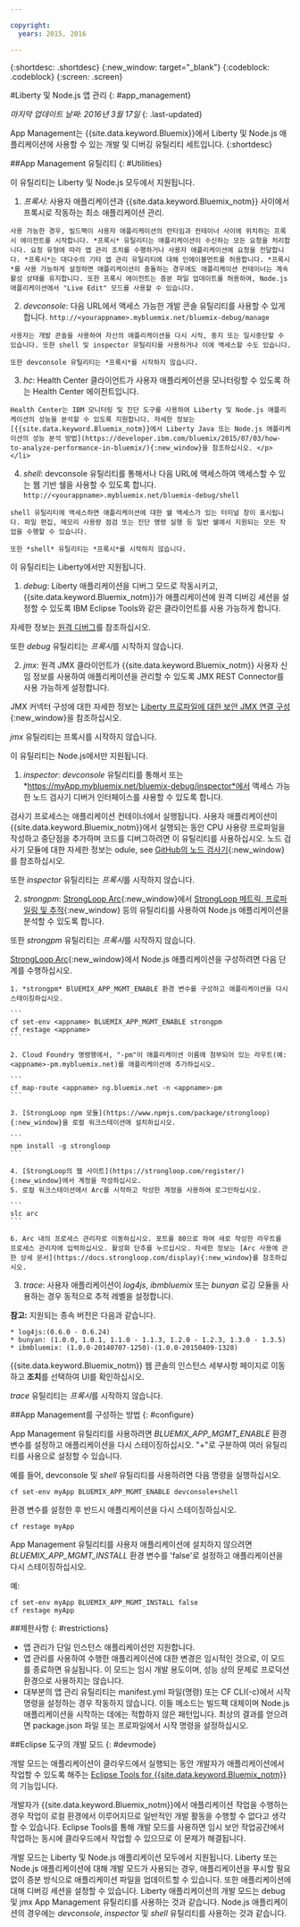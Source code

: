 ```yaml
---

copyright:
  years: 2015, 2016

---
```



{:shortdesc: .shortdesc}
{:new_window: target="_blank"}
{:codeblock: .codeblock}
{:screen: .screen}

#Liberty 및 Node.js 앱 관리
{: #app_management}

*마지막 업데이트 날짜: 2016년 3월 17일*
{: .last-updated}

App Management는 {{site.data.keyword.Bluemix}}에서
Liberty 및 Node.js 애플리케이션에 사용할 수 있는 개발 및 디버깅 유틸리티 세트입니다.
{:shortdesc}

##App Management 유틸리티
{: #Utilities}

이 유틸리티는 Liberty 및 Node.js 모두에서 지원됩니다.

  1. *프록시*: 사용자 애플리케이션과 {{site.data.keyword.Bluemix_notm}} 사이에서 프록시로 작동하는 최소 애플리케이션 관리.

    사용 가능한 경우, 빌드팩이 사용자 애플리케이션의 런타임과 컨테이너 사이에 위치하는 프록시 에이전트를 시작합니다. *프록시* 유틸리티는 애플리케이션이 수신하는 모든 요청을 처리합니다. 요청 유형에 따라 앱 관리 조치를 수행하거나 사용자 애플리케이션에 요청을 전달합니다. *프록시*는 대다수의 기타 앱 관리 유틸리티에 대해 인에이블먼트를 허용합니다. *프록시*를 사용 가능하게 설정하면 애플리케이션이 충돌하는 경우에도 애플리케이션 컨테이너는 계속 활성 상태를 유지합니다. 또한 프록시 에이전트는 증분 파일 업데이트를 허용하여, Node.js 애플리케이션에서 "Live Edit" 모드를 사용할 수 있습니다. 
	
  2. *devconsole*: 다음 URL에서 액세스 가능한 개발 콘솔 유틸리티를 사용할 수 있게 합니다.
    ```
    http://<yourappname>.mybluemix.net/bluemix-debug/manage
    ```
	
    사용자는 개발 콘솔을 사용하여 자신의 애플리케이션을 다시 시작, 중지 또는 일시중단할 수 있습니다. 또한 shell 및 inspector 유틸리티를 사용하거나 이에 액세스할 수도 있습니다. 

    또한 devconsole 유틸리티는 *프록시*를 시작하지 않습니다.
	
  3. *hc*: Health Center 클라이언트가 사용자 애플리케이션을 모니터링할 수 있도록 하는 Health Center 에이전트입니다. 

    Health Center는 IBM 모니터링 및 진단 도구를 사용하여 Liberty 및 Node.js 애플리케이션의 성능을 분석할 수 있도록 지원합니다. 자세한 정보는 [{{site.data.keyword.Bluemix_notm}}에서 Liberty Java 또는 Node.js 애플리케이션의 성능 분석 방법](https://developer.ibm.com/bluemix/2015/07/03/how-to-analyze-performance-in-bluemix/){:new_window}을 참조하십시오. </p></li>
	
  4. *shell*: devconsole 유틸리티를 통해서나 다음 URL에 액세스하여 액세스할 수 있는 웹 기반 쉘을 사용할 수 있도록 합니다.
    ```
    http://<yourappname>.mybluemix.net/bluemix-debug/shell
    ```
	
    shell 유틸리티에 액세스하면 애플리케이션에 대한 쉘 액세스가 있는 터미널 창이 표시됩니다. 파일 편집, 메모리 사용량 점검 또는 진단 명령 실행 등 일반 쉘에서 지원되는 모든 작업을 수행할 수 있습니다. 
	
    또한 *shell* 유틸리티는 *프록시*를 시작하지 않습니다.

이 유틸리티는 Liberty에서만 지원됩니다.

  1. *debug*: Liberty 애플리케이션을 디버그 모드로 작동시키고, {{site.data.keyword.Bluemix_notm}}가 애플리케이션에 원격 디버깅 세션을 설정할 수 있도록 IBM Eclipse Tools와 같은 클라이언트를 사용 가능하게 합니다. 
  
   자세한 정보는 [원격 디버그](../manageapps/eclipsetools/eclipsetools.html#remotedebug)를 참조하십시오.
   
   또한 *debug* 유틸리티는 *프록시*를 시작하지 않습니다.
   
  2. *jmx*: 원격 JMX 클라이언트가 {{site.data.keyword.Bluemix_notm}} 사용자 신임 정보를 사용하여 애플리케이션을 관리할 수 있도록 JMX REST Connector를 사용 가능하게 설정합니다. 
  
  JMX 커넥터 구성에 대한 자세한 정보는 [Liberty 프로파일에 대한 보안 JMX 연결 구성](https://www-01.ibm.com/support/knowledgecenter/was_beta_liberty/com.ibm.websphere.wlp.nd.multiplatform.doc/ae/twlp_admin_restconnector.html){:new_window}을 참조하십시오. 
  
  *jmx* 유틸리티는 프록시를 시작하지 않습니다.

이 유틸리티는 Node.js에서만 지원됩니다.

  1. *inspector*: *devconsole* 유틸리티를 통해서 또는 *https://myApp.mybluemix.net/bluemix-debug/inspector*에서 액세스 가능한 노드 검사기 디버거 인터페이스를 사용할 수 있도록 합니다. 
  
  검사기 프로세스는 애플리케이션 컨테이너에서 실행됩니다. 사용자 애플리케이션이 {{site.data.keyword.Bluemix_notm}}에서 실행되는 동안 CPU 사용량 프로파일을 작성하고 중단점을 추가하며 코드를 디버그하려면 이 유틸리티를 사용하십시오. 노드 검사기 모듈에 대한 자세한 정보는 odule, see [GitHub의 노드 검사기](https://github.com/node-inspector/node-inspector){:new_window}를 참조하십시오. 
  
  또한 *inspector* 유틸리티는 *프록시*를 시작하지 않습니다.
  
  2. *strongpm*: [StrongLoop Arc](https://strongloop.com/node-js/arc){:new_window}에서 [StrongLoop 메트릭, 프로파일링 및 추적](https://strongloop.com/node-js/devops-tools/){:new_window} 등의 유틸리티를 사용하여 Node.js 애플리케이션을 분석할 수 있도록 합니다. 
    
  또한 *strongpm* 유틸리티는 *프록시*를 시작하지 않습니다.
  
  [StrongLoop Arc](https://strongloop.com/node-js/arc){:new_window}에서 Node.js 애플리케이션을 구성하려면 다음 단계를 수행하십시오. 

    1. *strongpm* BlUEMIX_APP_MGMT_ENABLE 환경 변수를 구성하고 애플리케이션을 다시 스테이징하십시오.
    
	```
    cf set-env <appname> BLUEMIX_APP_MGMT_ENABLE strongpm
    cf restage <appname>
    ```
	
    2. Cloud Foundry 명령행에서, "-pm"이 애플리케이션 이름에 첨부되어 있는 라우트(예: <appname>-pm.mybluemix.net)를 애플리케이션에 추가하십시오. 
    
	```
    cf map-route <appname> ng.bluemix.net -n <appname>-pm
    ```
	
    3. [StrongLoop npm 모듈](https://www.npmjs.com/package/strongloop){:new_window}을 로컬 워크스테이션에 설치하십시오. 
    
	```
    npm install -g strongloop
    ```
	
    4. [StrongLoop의 웹 사이트](https://strongloop.com/register/){:new_window}에서 계정을 작성하십시오. 
    5. 로컬 워크스테이션에서 Arc를 시작하고 작성한 계정을 사용하여 로그인하십시오. 
    
	```
    slc arc
    ```
	
    6. Arc 내의 프로세스 관리자로 이동하십시오. 포트를 80으로 하여 새로 작성한 라우트를 프로세스 관리자에 입력하십시오. 활성화 단추를 누르십시오. 자세한 정보는 [Arc 사용에 관한 상세 문서](https://docs.strongloop.com/display){:new_window}를 참조하십시오. 
	
  3. *trace*: 사용자 애플리케이션이 *log4js*, *ibmbluemix* 또는 *bunyan* 로깅 모듈을 사용하는 경우 동적으로 추적 레벨을 설정합니다. 
  
  **참고:** 지원되는 종속 버전은 다음과 같습니다.

    * log4js:(0.6.0 - 0.6.24)
    * bunyan: (1.0.0, 1.0.1, 1.1.0 - 1.1.3, 1.2.0 - 1.2.3, 1.3.0 - 1.3.5)
    * ibmbluemix: (1.0.0-20140707-1250)-(1.0.0-20150409-1328)
  
  {{site.data.keyword.Bluemix_notm}} 웹 콘솔의 인스턴스 세부사항 페이지로 이동하고 **조치**를 선택하여 UI를 확인하십시오.

  *trace* 유틸리티는 *프록시*를 시작하지 않습니다.

##App Management를 구성하는 방법
{: #configure}

App Management 유틸리티를 사용하려면
*BLUEMIX_APP_MGMT_ENABLE* 환경 변수를 설정하고 애플리케이션을 다시 스테이징하십시오. "+"로 구분하여 여러 유틸리티를 사용으로 설정할 수 있습니다. 

예를 들어, devconsole 및 *shell* 유틸리티를 사용하려면 다음 명령을 실행하십시오.

```
cf set-env myApp BLUEMIX_APP_MGMT_ENABLE devconsole+shell
```

환경 변수를 설정한 후 반드시 애플리케이션을 다시 스테이징하십시오. 

```
cf restage myApp
```

App Management 유틸리티를 사용자 애플리케이션에 설치하지 않으려면
*BLUEMIX_APP_MGMT_INSTALL* 환경 변수를 'false'로 설정하고 애플리케이션을 다시 스테이징하십시오. 

예:

```
cf set-env myApp BLUEMIX_APP_MGMT_INSTALL false
cf restage myApp
```

##제한사항
{: #restrictions}

* 앱 관리가 단일 인스턴스 애플리케이션만 지원합니다.
* 앱 관리를 사용하여 수행한 애플리케이션에 대한 변경은 임시적인 것으로, 이 모드를 종료하면 유실됩니다. 이 모드는 임시 개발 용도이며, 성능 상의 문제로 프로덕션 환경으로 사용하지는 않습니다. 
* 대부분의 앱 관리 유틸리티는 manifest.yml 파일(명령) 또는 CF CLI(-c)에서 시작 명령을 설정하는 경우 작동하지 않습니다. 이들 메소드는 빌드팩 대체이며 Node.js 애플리케이션을 시작하는 데에는 적합하지 않은 패턴입니다. 최상의 결과를 얻으려면 package.json 파일 또는 프로파일에서 시작 명령을 설정하십시오. 

##Eclipse 도구의 개발 모드
{: #devmode}

개발 모드는 애플리케이션이 클라우드에서 실행되는 동안 개발자가 애플리케이션에서 작업할 수 있도록 해주는 [Eclipse Tools for {{site.data.keyword.Bluemix_notm}}](../manageapps/eclipsetools/eclipsetools.html#eclipsetools)의 기능입니다.

개발자가 {{site.data.keyword.Bluemix_notm}}에서
애플리케이션 작업을 수행하는 경우 작업이 로컬 환경에서 이루어지므로 일반적인
개발 활동을 수행할 수 없다고 생각할 수 있습니다. Eclipse Tools를 통해 개발 모드를 사용하면
임시 보안 작업공간에서 작업하는 동시에 클라우드에서 작업할 수 있으므로
이 문제가 해결됩니다. 

개발 모드는 Liberty 및 Node.js 애플리케이션 모두에서 지원됩니다.
Liberty 또는 Node.js 애플리케이션에 대해 개발 모드가 사용되는 경우, 애플리케이션을 푸시할 필요 없이 증분 방식으로
애플리케이션 파일을 업데이트할 수 있습니다. 또한 애플리케이션에 대해 디버깅 세션을 설정할 수 있습니다. Liberty 애플리케이션의
개발 모드는 debug 및 jmx App Management 유틸리티를 사용하는 것과 같습니다. Node.js 애플리케이션의 경우에는 *devconsole*, *inspector* 및 *shell* 유틸리티를 사용하는 것과 같습니다.
